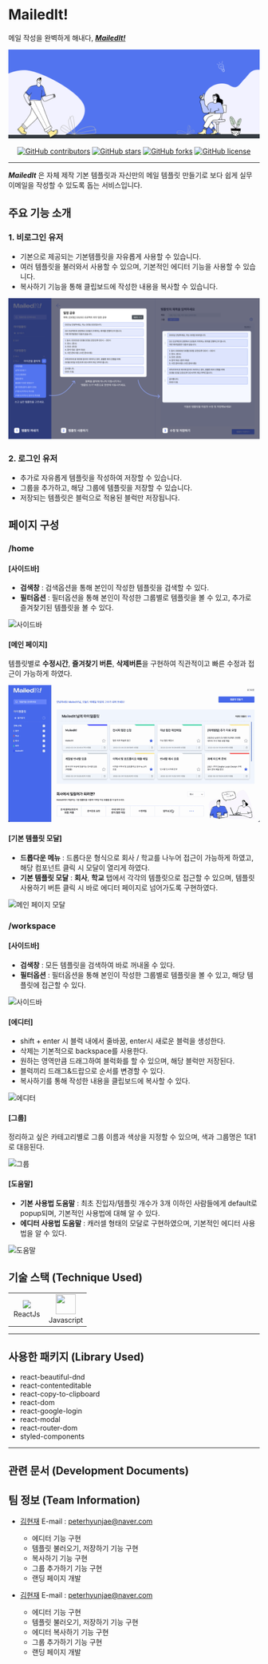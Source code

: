 # MailedIt!

메일 작성을 완벽하게 해내다, [**_MailedIt!_**](https://mailedit.me/)

[![logo](public/img/footerImg.png)](https://mailedit.me/)

<p align="center">
	<a href="https://github.com/Team-MailedIt/mailedit-client/graphs/contributors"><img alt="GitHub contributors" src="https://img.shields.io/github/contributors/Team-MailedIt/mailedit-client?color=success"></a>
	<a href="https://github.com/Team-MailedIt/mailedit-client/stargazers"><img alt="GitHub stars" src="https://img.shields.io/github/stars/Team-MailedIt/mailedit-client"></a>
	<a href="https://github.com/Team-MailedIt/mailedit-client/network"><img alt="GitHub forks" src="https://img.shields.io/github/forks/Team-MailedIt/mailedit-client"></a>
	<a href="https://github.com/Team-MailedIt/mailedit-client/blob/master/LICENSE"><img alt="GitHub license" src="https://img.shields.io/github/license/Team-MailedIt/mailedit-client"></a>
</p>

---

**_MailedIt_** 은 자체 제작 기본 템플릿과 자신만의 메일 템플릿 만들기로 보다 쉽게 실무 이메일을 작성할 수 있도록 돕는 서비스입니다.

## 주요 기능 소개

### 1. 비로그인 유저

- 기본으로 제공되는 기본템플릿을 자유롭게 사용할 수 있습니다.
- 여러 템플릿을 불러와서 사용할 수 있으며, 기본적인 에디터 기능을 사용할 수 있습니다.
- 복사하기 기능을 통해 클립보드에 작성한 내용을 복사할 수 있습니다.

<img src = "public/img/help_img.png"/>

### 2. 로그인 유저

- 추가로 자유롭게 템플릿을 작성하여 저장할 수 있습니다.
- 그룹을 추가하고, 해당 그룹에 템플릿을 저장할 수 있습니다.
- 저장되는 템플릿은 블럭으로 적용된 블럭만 저장됩니다.

## 페이지 구성

### /home

#### [사이드바]

- **검색창** : 검색옵션을 통해 본인이 작성한 템플릿을 검색할 수 있다.
- **필터옵션** : 필터옵션을 통해 본인이 작성한 그룹별로 템플릿을 볼 수 있고, 추가로 즐겨찾기된 템플릿을 볼 수 있다.

![사이드바](gif/sidebar.gif)

#### [메인 페이지]

템플릿별로 **수정시간**, **즐겨찾기 버튼**, **삭제버튼**을 구현하여 직관적이고 빠른 수정과 접근이 가능하게 하였다.

![메인 페이지](gif/mainpage.gif)

#### [기본 템플릿 모달]

- **드롭다운 메뉴** : 드롭다운 형식으로 회사 / 학교를 나누어 접근이 가능하게 하였고, 해당 컴포넌트 클릭 시 모달이 열리게 하였다.
- **기본 템플릿 모달** : **회사**, **학교** 탭에서 각각의 템플릿으로 접근할 수 있으며, 템플릿 사용하기 버튼 클릭 시 바로 에디터 페이지로 넘어가도록 구현하였다.

![메인 페이지 모달](gif/mainmodal.gif)

### /workspace

#### [사이드바]

- **검색창** : 모든 템플릿을 검색하여 바로 꺼내올 수 있다.
- **필터옵션** : 필터옵션을 통해 본인이 작성한 그룹별로 템플릿을 볼 수 있고, 해당 템플릿에 접근할 수 있다.

![사이드바](gif/ws_sidebar.gif)

#### [에디터]

- shift + enter 시 블럭 내에서 줄바꿈, enter시 새로운 블럭을 생성한다.
- 삭제는 기본적으로 backspace를 사용한다.
- 원하는 영역만큼 드래그하여 블럭화를 할 수 있으며, 해당 블럭만 저장된다.
- 블럭끼리 드래그&드랍으로 순서를 변경할 수 있다.
- 복사하기를 통해 작성한 내용을 클립보드에 복사할 수 있다.

![에디터](gif/editor.gif)

#### [그룹]

정리하고 싶은 카테고리별로 그룹 이름과 색상을 지정할 수 있으며, 색과 그룹명은 1대1로 대응된다.

![그룹](gif/group.gif)

#### [도움말]

- **기본 사용법 도움말** : 최초 진입자/템플릿 개수가 3개 이하인 사람들에게 default로 popup되며, 기본적인 사용법에 대해 알 수 있다.
- **에디터 사용법 도움말** : 캐러셀 형태의 모달로 구현하였으며, 기본적인 에디터 사용법을 알 수 있다.

![도움말](gif/help.gif)

## 기술 스택 (Technique Used)

<table>
  <tbody>
    <tr>
      <td width="60">
        <div align="center"><a href="https://ko.reactjs.org/" target="_blank"><img src="https://upload.wikimedia.org/wikipedia/commons/a/a7/React-icon.svg"  /></a><br>ReactJs</br></div>
      </td>
      <td width="60">
        <div align="center"><a href="https://developer.mozilla.org/en-US/docs/Web/JavaScript" target="_blank"><img src="https://upload.wikimedia.org/wikipedia/commons/thumb/9/99/Unofficial_JavaScript_logo_2.svg/2048px-Unofficial_JavaScript_logo_2.svg.png" width="40" height="40" /></a><br>Javascript</br></div>
      </td>      
    </tr>
  </tbody>
</table>

---

## 사용한 패키지 (Library Used)

- react-beautiful-dnd
- react-contenteditable
- react-copy-to-clipboard
- react-dom
- react-google-login
- react-modal
- react-router-dom
- styled-components

---

## 관련 문서 (Development Documents)

## 팀 정보 (Team Information)

- [김현재](https://github.com/itsnowkim) E-mail : [peterhyunjae@naver.com](mailto:peterhyunjae@naver.com)

  - 에디터 기능 구현
  - 템플릿 불러오기, 저장하기 기능 구현
  - 복사하기 기능 구현
  - 그룹 추가하기 기능 구현
  - 랜딩 페이지 개발

- [김현재](https://github.com/itsnowkim) E-mail : [peterhyunjae@naver.com](mailto:peterhyunjae@naver.com)

  - 에디터 기능 구현
  - 템플릿 불러오기, 저장하기 기능 구현
  - 에디터 복사하기 기능 구현
  - 그룹 추가하기 기능 구현
  - 랜딩 페이지 개발
